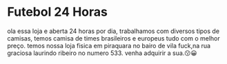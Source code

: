 # Futebol 24 Horas 
ola essa loja e aberta 24 horas por dia, trabalhamos com diversos tipos de camisas, temos camisa de times brasileiros e europeus tudo com o melhor preço. temos nossa loja fisica em piraquara no bairo de vila fuck,na rua graciosa laurindo ribeiro no numero 533. venha adquirir a sua.😗😀
